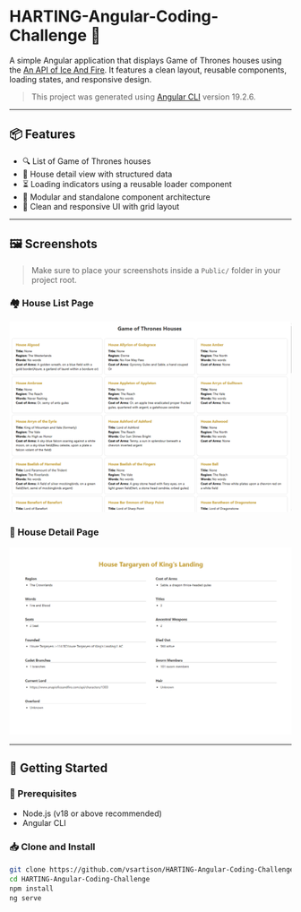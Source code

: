 # HARTING-Angular-Coding-Challenge 🏰

A simple Angular application that displays Game of Thrones houses using the [An API of Ice And Fire](https://anapioficeandfire.com/). It features a clean layout, reusable components, loading states, and responsive design.

> This project was generated using [Angular CLI](https://github.com/angular/angular-cli) version 19.2.6.

---

## 📦 Features

- 🔍 List of Game of Thrones houses
- 📄 House detail view with structured data
- ⏳ Loading indicators using a reusable loader component
- 🧩 Modular and standalone component architecture
- 🎨 Clean and responsive UI with grid layout

---

## 🖼️ Screenshots

> Make sure to place your screenshots inside a `Public/` folder in your project root.

### 🏘️ House List Page
![House List Page](public/HouseList.png)

### 🏰 House Detail Page
![House Detail Page](public/HouseDetails.png)

---

## 🚀 Getting Started

### 🔧 Prerequisites

- Node.js (v18 or above recommended)
- Angular CLI

### 📥 Clone and Install

```bash
git clone https://github.com/vsartison/HARTING-Angular-Coding-Challenge.git
cd HARTING-Angular-Coding-Challenge
npm install
ng serve 

